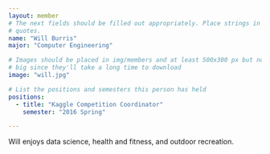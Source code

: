 ```yaml
---
layout: member
# The next fields should be filled out appropriately. Place strings in double
# quotes.
name: "Will Burris"
major: "Computer Engineering"

# Images should be placed in img/members and at least 500x300 px but not too
# big since they'll take a long time to download
image: "will.jpg"

# List the positions and semesters this person has held
positions:
  - title: "Kaggle Competition Coordinator"
    semester: "2016 Spring"

---
```

Will enjoys data science, health and fitness, and outdoor recreation.
